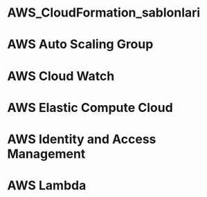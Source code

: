# AWS_CloudFormation_sablonlari
# AWS Auto Scaling Group
# AWS Cloud Watch
# AWS Elastic Compute Cloud
# AWS Identity and Access Management
# AWS Lambda